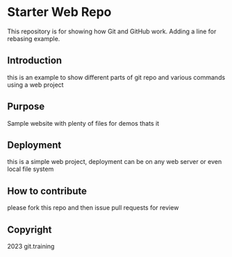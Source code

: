 # Starter Web Repo
This repository is for showing how Git and GitHub work. Adding a line for rebasing example.

## Introduction
this is an example to show different parts of git repo and various commands using a web project

## Purpose
Sample website with plenty of files for demos thats it

## Deployment
this is a simple web project, deployment can be on any web server or even local file system

## How to contribute
please fork this repo and then issue pull requests for review

## Copyright
2023 git.training